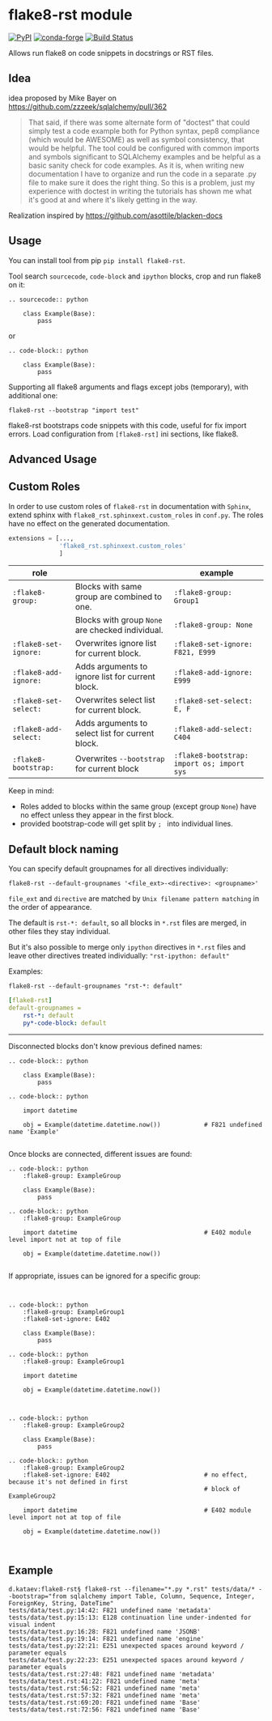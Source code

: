 # flake8-rst module 
[![PyPI](https://img.shields.io/pypi/v/flake8-rst.svg)](https://pypi.org/project/flake8-rst/)
[![conda-forge](https://anaconda.org/conda-forge/flake8-rst/badges/version.svg)](https://anaconda.org/conda-forge/flake8-rst)
[![Build Status](https://travis-ci.org/kataev/flake8-rst.svg?branch=master)](https://travis-ci.org/kataev/flake8-rst)

Allows run flake8 on code snippets in docstrings or RST files.


## Idea

idea proposed by Mike Bayer on https://github.com/zzzeek/sqlalchemy/pull/362 

> That said, if there was some alternate form of "doctest" that could simply test a code example both for Python syntax, pep8 compliance (which would be AWESOME) as well as symbol consistency, that would be helpful. The tool could be configured with common imports and symbols significant to SQLAlchemy examples and be helpful as a basic sanity check for code examples. As it is, when writing new documentation I have to organize and run the code in a separate .py file to make sure it does the right thing. So this is a problem, just my experience with doctest in writing the tutorials has shown me what it's good at and where it's likely getting in the way.

Realization inspired by https://github.com/asottile/blacken-docs


## Usage
You can install tool from pip `pip install flake8-rst`.

Tool search `sourcecode`, `code-block` and `ipython` blocks, crop and run flake8 on it:

```text
.. sourcecode:: python

    class Example(Base):
        pass
```
or

```text
.. code-block:: python

    class Example(Base):
        pass
```

Supporting all flake8 arguments and flags except jobs (temporary), with additional one:
```commandline
flake8-rst --bootstrap "import test"
```

flake8-rst bootstraps code snippets with this code, useful for fix import errors.
Load configuration from `[flake8-rst]` ini sections, like flake8.

## Advanced Usage

Custom Roles
------------

In order to use custom roles of `flake8-rst` in documentation with `Sphinx`, extend sphinx with `flake8_rst.sphinxext.custom_roles` in `conf.py`.
The roles have no effect on the generated documentation.

```python
extensions = [...,
              'flake8_rst.sphinxext.custom_roles'
              ]
```

| role                  |                                                  | example                                    | 
|-----------------------|--------------------------------------------------|--------------------------------------------|
| `:flake8-group:`      | Blocks with same group are combined to one.      | `:flake8-group: Group1`                    |
|                       | Blocks with group `None` are checked individual. | `:flake8-group: None`                      |
| `:flake8-set-ignore:` | Overwrites ignore list for current block.        | `:flake8-set-ignore: F821, E999`           |
| `:flake8-add-ignore:` | Adds arguments to ignore list for current block. | `:flake8-add-ignore: E999`                 |
| `:flake8-set-select:` | Overwrites select list for current block.        | `:flake8-set-select: E, F`                 |
| `:flake8-add-select:` | Adds arguments to select list for current block. | `:flake8-add-select: C404`                 |
| `:flake8-bootstrap:`  | Overwrites `--bootstrap` for current block       | `:flake8-bootstrap: import os; import sys` |

Keep in mind: 
* Roles added to blocks within the same group (except group `None`) have no effect unless they appear in the first block.
* provided bootstrap-code will get split by `; ` into individual lines.

Default block naming
--------------------
You can specify default groupnames for all directives individually:

```commandline
flake8-rst --default-groupnames '<file_ext>-<directive>: <groupname>'
```

`file_ext` and `directive` are matched by `Unix filename pattern matching` in the order of appearance.

The default is `rst-*: default`, so all blocks in `*.rst` files are merged, in 
other files they stay individual.

But it's also possible to merge only `ipython` directives in `*.rst` files and leave other directives 
treated individually: `"rst-ipython: default"`

Examples:

```commandline
flake8-rst --default-groupnames "rst-*: default"
```

```yaml
[flake8-rst]
default-groupnames =
    rst-*: default
    py*-code-block: default
```

------------------------------------------------------------------------------------------------------------------------

Disconnected blocks don't know previous defined names:
 
```text
.. code-block:: python

    class Example(Base):
        pass

.. code-block:: python
    
    import datetime
    
    obj = Example(datetime.datetime.now())            # F821 undefined name 'Example'
    
```

Once blocks are connected, different issues are found:

```text
.. code-block:: python
    :flake8-group: ExampleGroup
    
    class Example(Base):
        pass

.. code-block:: python
    :flake8-group: ExampleGroup
    
    import datetime                                   # E402 module level import not at top of file
    
    obj = Example(datetime.datetime.now())
    
```

If appropriate, issues can be ignored for a specific group:

```text


.. code-block:: python
    :flake8-group: ExampleGroup1
    :flake8-set-ignore: E402
    
    class Example(Base):
        pass

.. code-block:: python
    :flake8-group: ExampleGroup1
    
    import datetime
    
    obj = Example(datetime.datetime.now())



.. code-block:: python
    :flake8-group: ExampleGroup2
    
    class Example(Base):
        pass

.. code-block:: python
    :flake8-group: ExampleGroup2
    :flake8-set-ignore: E402                          # no effect, because it's not defined in first 
                                                      # block of ExampleGroup2 
        
    import datetime                                   # E402 module level import not at top of file
    
    obj = Example(datetime.datetime.now())
    
    
```

## Example

```text
d.kataev:flake8-rst§ flake8-rst --filename="*.py *.rst" tests/data/* --bootstrap="from sqlalchemy import Table, Column, Sequence, Integer, ForeignKey, String, DateTime"
tests/data/test.py:14:42: F821 undefined name 'metadata'
tests/data/test.py:15:13: E128 continuation line under-indented for visual indent
tests/data/test.py:16:28: F821 undefined name 'JSONB'
tests/data/test.py:19:14: F821 undefined name 'engine'
tests/data/test.py:22:21: E251 unexpected spaces around keyword / parameter equals
tests/data/test.py:22:23: E251 unexpected spaces around keyword / parameter equals
tests/data/test.rst:27:48: F821 undefined name 'metadata'
tests/data/test.rst:41:22: F821 undefined name 'meta'
tests/data/test.rst:56:52: F821 undefined name 'meta'
tests/data/test.rst:57:32: F821 undefined name 'meta'
tests/data/test.rst:69:20: F821 undefined name 'Base'
tests/data/test.rst:72:56: F821 undefined name 'Base'
```
